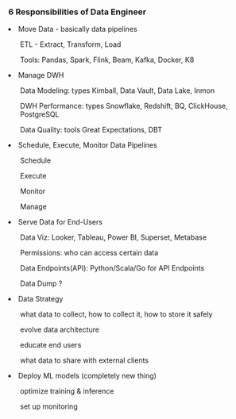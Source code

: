 <h3>6 Responsibilities of Data Engineer</h4>
<li>Move Data - basically data pipelines</li>
  <ol> ETL - Extract, Transform, Load </ol>
  <ol> Tools: Pandas, Spark, Flink, Beam, Kafka, Docker, K8 </ol>
<li>Manage DWH</li>
  <ol> Data Modeling: types Kimball, Data Vault, Data Lake, Inmon </ol>
  <ol> DWH Performance: types Snowflake, Redshift, BQ, ClickHouse, PostgreSQL </ol>
  <ol> Data Quality: tools Great Expectations, DBT </ol>
<li>Schedule, Execute, Monitor Data Pipelines</li>
  <ol>Schedule</ol>
  <ol>Execute</ol>
  <ol>Monitor</ol>
  <ol>Manage</ol>
<li>Serve Data for End-Users</li>
  <ol> Data Viz: Looker, Tableau, Power BI, Superset, Metabase </ol>
  <ol> Permissions: who can access certain data </ol>
  <ol> Data Endpoints(API): Python/Scala/Go for API Endpoints </ol>
  <ol> Data Dump ? </ol>
<li>Data Strategy</li>
  <ol> what data to collect, how to collect it, how to store it safely </ol>
  <ol> evolve data architecture </ol>
  <ol> educate end users </ol>
  <ol> what data to share with external clients </ol>
<li>Deploy ML models  (completely new thing) </li>
  <ol> optimize training & inference </ol>
  <ol> set up monitoring </ol>
